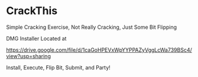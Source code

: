 # CrackThis
Simple Cracking Exercise, Not Really Cracking, Just Some Bit Flipping


DMG Installer Located at

https://drive.google.com/file/d/1caGoHPEVxWpYYPPAZyVggLcWa739BSc4/view?usp=sharing

Install, Execute, Flip Bit, Submit, and Party!
